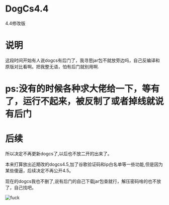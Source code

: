 # DogCs4.4
4.4修改版

# 说明

这段时间开始有人说dogcs有后门了，我寻思jar包不就放旁边吗，自己反编译和原版对比看啊。把我整无语，怕有后门就别用啊.

# ps:没有的时候各种求大佬给一下，等有了，运行不起来，被反制了或者掉线就说有后门  


# 后续

所以决定不再更新dogcs了,以后也不放二开的出来了。

本来打算放出近期改的dogcs4.5,加了谷歌验证码和ip白名单等一些功能,但是因为某些傻逼，后续决定不再公开4.5。

现在的dogcs我也不删了,说有后门的自己下载jar包查就行，解压密码啥的也不放了，自己找吧。

![fuck](https://github.com/TryHello/DogCs4.4/blob/main/fuck.png "fuck")
